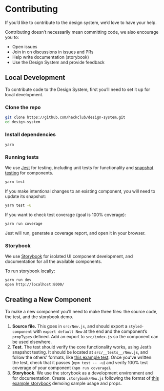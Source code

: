 # Contributing

If you’d like to contribute to the design system, we’d love to have your help.

Contributing doesn’t necessarily mean committing code, we also encourage you to:

* Open issues
* Join in on discussions in issues and PRs
* Help write documentation (storybook)
* Use the Design System and provide feedback

## Local Development

To contribute code to the Design System, first you’ll need to set it up for local development.

### Clone the repo

```sh
git clone https://github.com/hackclub/design-system.git
cd design-system
```

### Install dependencies

```sh
yarn
```

### Running tests

We use [Jest][jest] for testing, including unit tests for functionality and [snapshot testing][snapshots] for components.

```sh
yarn test
```

If you make intentional changes to an existing component, you will need to update its snapshot:

```sh
yarn test -u
```

If you want to check test coverage (goal is 100% coverage):

```sh
yarn run coverage
```

Jest will run, generate a coverage report, and open it in your browser.

### Storybook

We use [Storybook][storybook] for isolated UI component development, and
documentation for all the available components.

To run storybook locally:

```sh
yarn run dev
open http://localhost:8000/
```

## Creating a New Component

To make a new component you’ll need to make three files: the source code,
the test, and the storybook demo.

1. **Source file.** This goes in `src/New.js`, and should export a
   `styled-component` with `export default New` at the end and the component’s
   `propTypes` defined. Add an export to `src/index.js` so the component can be
   used elsewhere.
2. **Test.** The test should verify the core functionality works, using
   Jest’s snapshot testing. It should be located at `src/__tests__/New.js`,
   and follow the others’ formats, like [this example test][example_test].
   Once you’ve written the test, check that it passes (`npm test -- -u`) and
   verify 100% test coverage of your component (`npm run coverage`).
3. **Storybook.** We use the storybook as a development environment and for
   documentation. Create `.storybook/New.js` following the format of
   [this example storybook][example_storybook] demoing sample usage and props.

[jest]: https://facebook.github.io/jest/
[snapshots]: https://facebook.github.io/jest/docs/en/snapshot-testing.html#content
[storybook]: https://storybook.js.org
[example_test]: ../src/__tests__/Badge.js
[example_storybook]: ../.storybook/Badge.js
